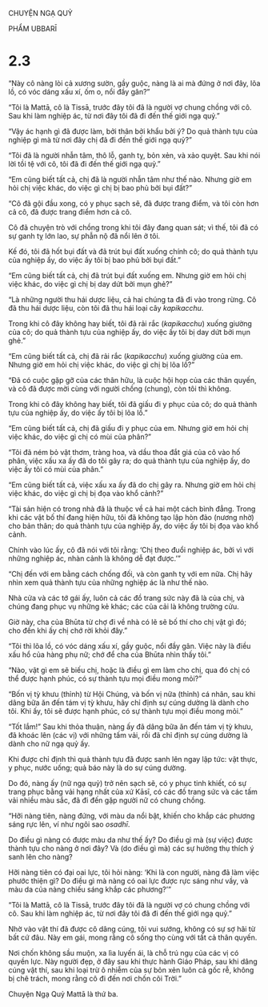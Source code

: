 CHUYỆN NGẠ QUỶ

PHẨM UBBARĪ

# 2.3

“Này cô nàng lòi cả xương sườn, gầy guộc, nàng là ai mà đứng ở nơi đây, lõa lồ, có vóc dáng xấu xí, ốm o, nổi đầy gân?”

“Tôi là Mattā, cô là Tissā, trước đây tôi đã là người vợ chung chồng với cô. Sau khi làm nghiệp ác, từ nơi đây tôi đã đi đến thế giới ngạ quỷ.”

“Vậy ác hạnh gì đã được làm, bởi thân bởi khẩu bởi ý? Do quả thành tựu của nghiệp gì mà từ nơi đây chị đã đi đến thế giới ngạ quỷ?”

“Tôi đã là người nhẫn tâm, thô lỗ, ganh tỵ, bỏn xẻn, và xảo quyệt. Sau khi nói lời tồi tệ với cô, tôi đã đi đến thế giới ngạ quỷ.”

“Em cũng biết tất cả, chị đã là người nhẫn tâm như thế nào. Nhưng giờ em hỏi chị việc khác, do việc gì chị bị bao phủ bởi bụi đất?”

“Cô đã gội đầu xong, có y phục sạch sẽ, đã được trang điểm, và tôi còn hơn cả cô, đã được trang điểm hơn cả cô.

Cô đã chuyện trò với chồng trong khi tôi đây đang quan sát; vì thế, tôi đã có sự ganh tỵ lớn lao, sự phẫn nộ đã nổi lên ở tôi.

Kế đó, tôi đã hốt bụi đất và đã trút bụi đất xuống chính cô; do quả thành tựu của nghiệp ấy, do việc ấy tôi bị bao phủ bởi bụi đất.”

“Em cũng biết tất cả, chị đã trút bụi đất xuống em. Nhưng giờ em hỏi chị việc khác, do việc gì chị bị day dứt bởi mụn ghẻ?”

“Là những người thu hái dược liệu, cả hai chúng ta đã đi vào trong rừng. Cô đã thu hái dược liệu, còn tôi đã thu hái loại cây _kapikacchu_.

Trong khi cô đây không hay biết, tôi đã rải rắc (_kapikacchu_) xuống giường của cô; do quả thành tựu của nghiệp ấy, do việc ấy tôi bị day dứt bởi mụn ghẻ.”

“Em cũng biết tất cả, chị đã rải rắc (_kapikacchu_) xuống giường của em. Nhưng giờ em hỏi chị việc khác, do việc gì chị bị lõa lồ?”

“Đã có cuộc gặp gỡ của các thân hữu, là cuộc hội họp của các thân quyến, và cô đã được mời cùng với người chồng (chung), còn tôi thì không.

Trong khi cô đây không hay biết, tôi đã giấu đi y phục của cô; do quả thành tựu của nghiệp ấy, do việc ấy tôi bị lõa lồ.”

“Em cũng biết tất cả, chị đã giấu đi y phục của em. Nhưng giờ em hỏi chị việc khác, do việc gì chị có mùi của phân?”

“Tôi đã ném bỏ vật thơm, tràng hoa, và dầu thoa đắt giá của cô vào hố phân, việc xấu xa ấy đã do tôi gây ra; do quả thành tựu của nghiệp ấy, do việc ấy tôi có mùi của phân.”

“Em cũng biết tất cả, việc xấu xa ấy đã do chị gây ra. Nhưng giờ em hỏi chị việc khác, do việc gì chị bị đọa vào khổ cảnh?”

“Tài sản hiện có trong nhà đã là thuộc về cả hai một cách bình đẳng. Trong khi các vật bố thí đang hiện hữu, tôi đã không tạo lập hòn đảo (nương nhờ) cho bản thân; do quả thành tựu của nghiệp ấy, do việc ấy tôi bị đọa vào khổ cảnh.

Chính vào lúc ấy, cô đã nói với tôi rằng: ‘Chị theo đuổi nghiệp ác, bởi vì với những nghiệp ác, nhàn cảnh là không dễ đạt được.’”

“Chị đến với em bằng cách chống đối, và còn ganh tỵ với em nữa. Chị hãy nhìn xem quả thành tựu của những nghiệp ác là như thế nào.

Nhà cửa và các tớ gái ấy, luôn cả các đồ trang sức này đã là của chị, và chúng đang phục vụ những kẻ khác; các của cải là không trường cửu.

Giờ này, cha của Bhūta từ chợ đi về nhà có lẽ sẽ bố thí cho chị vật gì đó; cho đến khi ấy chị chớ rời khỏi đây.”

“Tôi thì lõa lồ, có vóc dáng xấu xí, gầy guộc, nổi đầy gân. Việc này là điều xấu hổ của hàng phụ nữ; chớ để cha của Bhūta nhìn thấy tôi.”

“Nào, vật gì em sẽ biếu chị, hoặc là điều gì em làm cho chị, qua đó chị có thể được hạnh phúc, có sự thành tựu mọi điều mong mỏi?”

“Bốn vị tỳ khưu (thỉnh) từ Hội Chúng, và bốn vị nữa (thỉnh) cá nhân, sau khi dâng bữa ăn đến tám vị tỳ khưu, hãy chỉ định sự cúng dường là dành cho tôi. Khi ấy, tôi sẽ được hạnh phúc, có sự thành tựu mọi điều mong mỏi.”

“Tốt lắm!” Sau khi thỏa thuận, nàng ấy đã dâng bữa ăn đến tám vị tỳ khưu, đã khoác lên (các vị) với những tấm vải, rồi đã chỉ định sự cúng dường là dành cho nữ ngạ quỷ ấy.

Khi được chỉ định thì quả thành tựu đã được sanh lên ngay lập tức: vật thực, y phục, nước uống; quả báo này là do sự cúng dường.

Do đó, nàng ấy (nữ ngạ quỷ) trở nên sạch sẽ, có y phục tinh khiết, có sự trang phục bằng vải hạng nhất của xứ Kāsī, có các đồ trang sức và các tấm vải nhiều màu sắc, đã đi đến gặp người nữ có chung chồng.

“Hỡi nàng tiên, nàng đứng, với màu da nổi bật, khiến cho khắp các phương sáng rực lên, ví như ngôi sao _osadhī_.

Do điều gì nàng có được màu da như thế ấy? Do điều gì mà (sự việc) được thành tựu cho nàng ở nơi đây? Và (do điều gì mà) các sự hưởng thụ thích ý sanh lên cho nàng?

Hỡi nàng tiên có đại oai lực, tôi hỏi nàng: ‘Khi là con người, nàng đã làm việc phước thiện gì? Do điều gì mà nàng có oai lực được rực sáng như vầy, và màu da của nàng chiếu sáng khắp các phương?’”

“Tôi là Mattā, cô là Tissā, trước đây tôi đã là người vợ có chung chồng với cô. Sau khi làm nghiệp ác, từ nơi đây tôi đã đi đến thế giới ngạ quỷ.”

Nhờ vào vật thí đã được cô dâng cúng, tôi vui sướng, không có sự sợ hãi từ bất cứ đâu. Này em gái, mong rằng cô sống thọ cùng với tất cả thân quyến.

Nơi chốn không sầu muộn, xa lìa luyến ái, là chỗ trú ngụ của các vị có quyền lực. Này người đẹp, ở đây sau khi thực hành Giáo Pháp, sau khi dâng cúng vật thí, sau khi loại trừ ô nhiễm của sự bỏn xẻn luôn cả gốc rễ, không bị chê trách, mong rằng cô đi đến nơi chốn cõi Trời.”

Chuyện Ngạ Quỷ Mattā là thứ ba.
